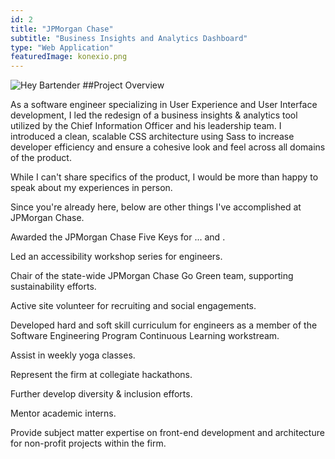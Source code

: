 ```yaml
---
id: 2
title: "JPMorgan Chase"
subtitle: "Business Insights and Analytics Dashboard"
type: "Web Application"
featuredImage: konexio.png
---
```


![Hey Bartender](banner.png)
##Project Overview

As a software engineer specializing in User Experience and User Interface development, I led the redesign of a business insights & analytics tool utilized by the Chief Information Officer and his leadership team. I introduced a clean, scalable CSS architecture using Sass to increase developer efficiency and ensure a cohesive look and feel across all domains of the product.
 
While I can't share specifics of the product, I would be more than happy to speak about my experiences in person.

Since you're already here, below are other things I've accomplished at JPMorgan Chase.

Awarded the JPMorgan Chase Five Keys for ... and .

Led an accessibility workshop series for engineers.

Chair of the state-wide JPMorgan Chase Go Green team, supporting sustainability efforts.

Active site volunteer for recruiting and social engagements.

Developed hard and soft skill curriculum for engineers as a member of the Software Engineering Program Continuous Learning workstream.

Assist in weekly yoga classes.

Represent the firm at collegiate hackathons.

Further develop diversity & inclusion efforts.

Mentor academic interns.

Provide subject matter expertise on front-end development and architecture for non-profit projects within the firm.